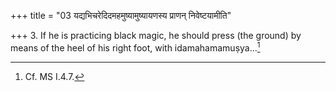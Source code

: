 +++
title = "03 यद्यभिचरेदिदमहमुष्यामुष्यायणस्य प्राणन् निवेष्टयामीति"

+++
3. If he is practicing black magic, he should press (the ground) by means of the heel of his right foot, with idamahamamuṣya...[^1]  


[^1]: Cf. MS I.4.7.
